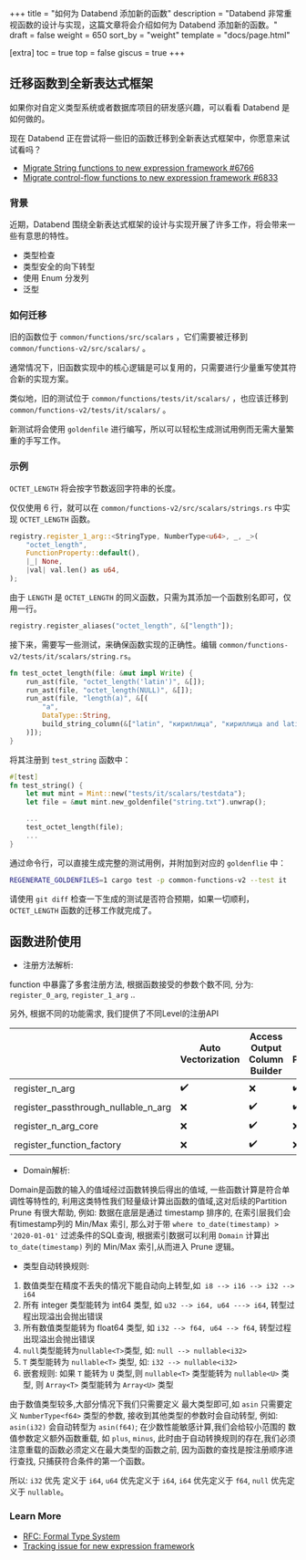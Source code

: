 +++
title = "如何为 Databend 添加新的函数"
description = "Databend 非常重视函数的设计与实现，这篇文章将会介绍如何为 Databend 添加新的函数。"
draft = false
weight = 650
sort_by = "weight"
template = "docs/page.html"

[extra]
toc = true
top = false
giscus = true
+++


## 迁移函数到全新表达式框架

如果你对自定义类型系统或者数据库项目的研发感兴趣，可以看看 Databend 是如何做的。

现在 Databend 正在尝试将一些旧的函数迁移到全新表达式框架中，你愿意来试试看吗？

- [Migrate String functions to new expression framework #6766](https://github.com/datafuselabs/databend/issues/6766)
- [Migrate control-flow functions to new expression framework #6833 ](https://github.com/datafuselabs/databend/issues/6833)

### 背景

近期，Databend 围绕全新表达式框架的设计与实现开展了许多工作，将会带来一些有意思的特性。

- 类型检查
- 类型安全的向下转型
- 使用 Enum 分发列
- 泛型

### 如何迁移

旧的函数位于 `common/functions/src/scalars` ，它们需要被迁移到 `common/functions-v2/src/scalars/` 。

通常情况下，旧函数实现中的核心逻辑是可以复用的，只需要进行少量重写使其符合新的实现方案。

类似地，旧的测试位于 `common/functions/tests/it/scalars/` ，也应该迁移到 `common/functions-v2/tests/it/scalars/` 。

新测试将会使用 `goldenfile` 进行编写，所以可以轻松生成测试用例而无需大量繁重的手写工作。

### 示例

`OCTET_LENGTH` 将会按字节数返回字符串的长度。

仅仅使用 6 行，就可以在 `common/functions-v2/src/scalars/strings.rs` 中实现 `OCTET_LENGTH` 函数。

```rust
registry.register_1_arg::<StringType, NumberType<u64>, _, _>(
    "octet_length",
    FunctionProperty::default(),
    |_| None,
    |val| val.len() as u64,
);
```

由于 `LENGTH` 是 `OCTET_LENGTH` 的同义函数，只需为其添加一个函数别名即可，仅用一行。

```rust
registry.register_aliases("octet_length", &["length"]);
```

接下来，需要写一些测试，来确保函数实现的正确性。编辑 `common/functions-v2/tests/it/scalars/string.rs`。

```rust
fn test_octet_length(file: &mut impl Write) {
    run_ast(file, "octet_length('latin')", &[]);
    run_ast(file, "octet_length(NULL)", &[]);
    run_ast(file, "length(a)", &[(
        "a",
        DataType::String,
        build_string_column(&["latin", "кириллица", "кириллица and latin"]),
    )]);
}
```

将其注册到 `test_string` 函数中：

```rust
#[test]
fn test_string() {
    let mut mint = Mint::new("tests/it/scalars/testdata");
    let file = &mut mint.new_goldenfile("string.txt").unwrap();

    ...
    test_octet_length(file);
    ...
}
```

通过命令行，可以直接生成完整的测试用例，并附加到对应的 `goldenflie` 中：

```bash
REGENERATE_GOLDENFILES=1 cargo test -p common-functions-v2 --test it
```

请使用 `git diff` 检查一下生成的测试是否符合预期，如果一切顺利，`OCTET_LENGTH` 函数的迁移工作就完成了。

## 函数进阶使用

-  注册方法解析:

function 中暴露了多套注册方法, 根据函数接受的参数个数不同, 分为: `register_0_arg`, `register_1_arg` ..

另外, 根据不同的功能需求, 我们提供了不同Level的注册API

|                                     | Auto Vectorization | Access Output Column Builder | Auto Null Passthrough | Auto Downcast | Throw Runtime Error | Varidic | Tuple |
| ----------------------------------- | ------------------ | ---------------------------- | --------------------- | ------------- | ------------------- | ------- | ------- |
| register_n_arg                      | ✔️                 | ❌                           | ✔️                    | ✔️            | ❌                  | ❌      | ❌      |
| register_passthrough_nullable_n_arg | ❌                 | ✔️                           | ✔️                    | ✔️            | ✔️                  | ❌      | ❌      |
| register_n_arg_core                 | ❌                 | ✔️                           | ❌                    | ✔️            | ✔️                  | ❌      | ❌      |
| register_function_factory           | ❌                 | ✔️                           | ❌                    | ❌            | ✔️                  | ✔️      | ✔️      |

-  Domain解析:

Domain是函数的输入的值域经过函数转换后得出的值域, 一些函数计算是符合单调性等特性的, 利用这类特性我们轻量级计算出函数的值域,这对后续的Partition Prune 有很大帮助, 例如: 数据在底层是通过 timestamp 排序的, 在索引层我们会有timestamp列的 Min/Max 索引, 那么对于带 `where to_date(timestamp) > '2020-01-01'` 过滤条件的SQL查询, 根据索引数据可以利用 `Domain` 计算出 `to_date(timestamp)` 列的 Min/Max 索引,从而进入 Prune 逻辑。


- 类型自动转换规则:

1. 数值类型在精度不丢失的情况下能自动向上转型,如` i8 --> i16 --> i32 --> i64`
2. 所有 integer 类型能转为 int64 类型, 如 `u32 --> i64, u64 ---> i64`, 转型过程出现溢出会抛出错误
3. 所有数值类型能转为 float64 类型, 如 `i32 --> f64, u64 --> f64`, 转型过程出现溢出会抛出错误
4. `null`类型能转为`nullable<T>`类型, 如: `null --> nullable<i32>`
5. `T` 类型能转为 `nullable<T>` 类型, 如: `i32 --> nullable<i32>`
6. 嵌套规则: 如果 `T` 能转为 `U` 类型,则 `nullable<T>` 类型能转为 `nullable<U>` 类型, 则 `Array<T>` 类型能转为 `Array<U>` 类型


由于数值类型较多,大部分情况下我们只需要定义 最大类型即可,如 `asin` 只需要定义 `NumberType<f64>` 类型的参数, 接收到其他类型的参数时会自动转型, 例如: `asin(i32)` 会自动转型为 `asin(f64)`; 在少数性能敏感计算,我们会给较小范围的 数值参数定义额外函数重载, 如 `plus`, `minus`, 此时由于自动转换规则的存在,我们必须注意重载的函数必须定义在最大类型的函数之前, 因为函数的查找是按注册顺序进行查找, 只捕获符合条件的第一个函数。

所以:  `i32` 优先 定义于 `i64`, `u64` 优先定义于 `i64`, `i64` 优先定义于 `f64`, `null` 优先定义于 `nullable`。

### Learn More

- [RFC: Formal Type System](https://github.com/datafuselabs/databend/discussions/5438)
- [Tracking issue for new expression framework](https://github.com/datafuselabs/databend/issues/6547)

